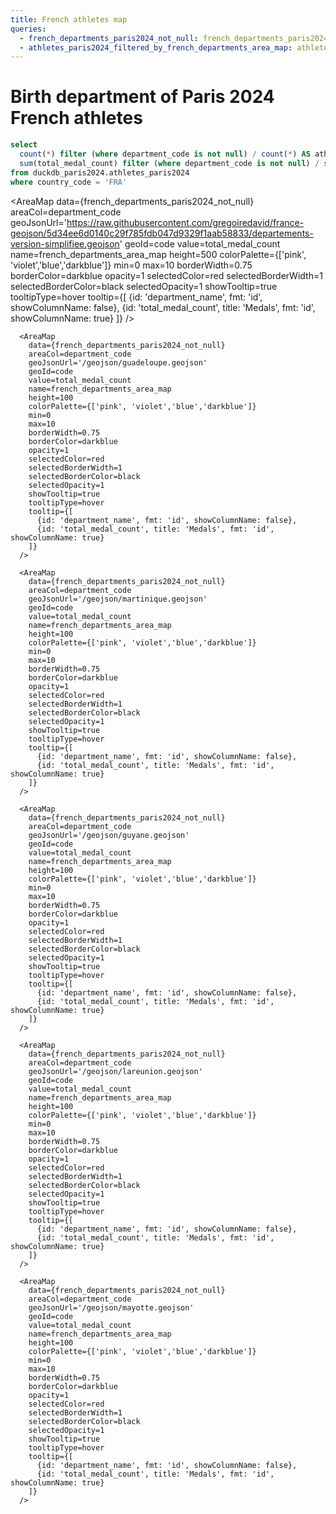 ```yaml
---
title: French athletes map
queries:
  - french_departments_paris2024_not_null: french_departments_paris2024_not_null.sql
  - athletes_paris2024_filtered_by_french_departments_area_map: athletes_paris2024_filtered_by_french_departments_area_map.sql
---
```


# Birth department of Paris 2024 French athletes

```sql athletes_and_medals_mapped_correctly_percent
select 
  count(*) filter (where department_code is not null) / count(*) AS athletes_mapped_correctly_percent,
  sum(total_medal_count) filter (where department_code is not null) / sum(total_medal_count) AS medals_mapped_correctly_percent
from duckdb_paris2024.athletes_paris2024
where country_code = 'FRA'
```

<BigValue 
  data={athletes_and_medals_mapped_correctly_percent} 
  value=athletes_mapped_correctly_percent
  fmt=pct
  title="French athletes mapped"
/>
<BigValue 
  data={athletes_and_medals_mapped_correctly_percent} 
  value=medals_mapped_correctly_percent
  fmt=pct
  title="French medals mapped"
/>

<Grid cols=2 gapSize=sm>

  <AreaMap 
    data={french_departments_paris2024_not_null} 
    areaCol=department_code
    geoJsonUrl='https://raw.githubusercontent.com/gregoiredavid/france-geojson/5d34ee6d0140c29f785fdb047d9329f1aab58833/departements-version-simplifiee.geojson'
    geoId=code
    value=total_medal_count
    name=french_departments_area_map
    height=500
    colorPalette={['pink', 'violet','blue','darkblue']}
    min=0
    max=10
    borderWidth=0.75
    borderColor=darkblue
    opacity=1
    selectedColor=red
    selectedBorderWidth=1
    selectedBorderColor=black
    selectedOpacity=1
    showTooltip=true
    tooltipType=hover
    tooltip={[
      {id: 'department_name', fmt: 'id', showColumnName: false},
      {id: 'total_medal_count', title: 'Medals', fmt: 'id', showColumnName: true}
    ]}
  />

  <Grid cols=2 gapSize=sm>

      <AreaMap 
        data={french_departments_paris2024_not_null} 
        areaCol=department_code
        geoJsonUrl='/geojson/guadeloupe.geojson'
        geoId=code
        value=total_medal_count
        name=french_departments_area_map
        height=100
        colorPalette={['pink', 'violet','blue','darkblue']}
        min=0
        max=10
        borderWidth=0.75
        borderColor=darkblue
        opacity=1
        selectedColor=red
        selectedBorderWidth=1
        selectedBorderColor=black
        selectedOpacity=1
        showTooltip=true
        tooltipType=hover
        tooltip={[
          {id: 'department_name', fmt: 'id', showColumnName: false},
          {id: 'total_medal_count', title: 'Medals', fmt: 'id', showColumnName: true}
        ]}
      />

      <AreaMap 
        data={french_departments_paris2024_not_null} 
        areaCol=department_code
        geoJsonUrl='/geojson/martinique.geojson'
        geoId=code
        value=total_medal_count
        name=french_departments_area_map
        height=100
        colorPalette={['pink', 'violet','blue','darkblue']}
        min=0
        max=10
        borderWidth=0.75
        borderColor=darkblue
        opacity=1
        selectedColor=red
        selectedBorderWidth=1
        selectedBorderColor=black
        selectedOpacity=1
        showTooltip=true
        tooltipType=hover
        tooltip={[
          {id: 'department_name', fmt: 'id', showColumnName: false},
          {id: 'total_medal_count', title: 'Medals', fmt: 'id', showColumnName: true}
        ]}
      />

      <AreaMap 
        data={french_departments_paris2024_not_null} 
        areaCol=department_code
        geoJsonUrl='/geojson/guyane.geojson'
        geoId=code
        value=total_medal_count
        name=french_departments_area_map
        height=100
        colorPalette={['pink', 'violet','blue','darkblue']}
        min=0
        max=10
        borderWidth=0.75
        borderColor=darkblue
        opacity=1
        selectedColor=red
        selectedBorderWidth=1
        selectedBorderColor=black
        selectedOpacity=1
        showTooltip=true
        tooltipType=hover
        tooltip={[
          {id: 'department_name', fmt: 'id', showColumnName: false},
          {id: 'total_medal_count', title: 'Medals', fmt: 'id', showColumnName: true}
        ]}
      />

      <AreaMap 
        data={french_departments_paris2024_not_null} 
        areaCol=department_code
        geoJsonUrl='/geojson/lareunion.geojson'
        geoId=code
        value=total_medal_count
        name=french_departments_area_map
        height=100
        colorPalette={['pink', 'violet','blue','darkblue']}
        min=0
        max=10
        borderWidth=0.75
        borderColor=darkblue
        opacity=1
        selectedColor=red
        selectedBorderWidth=1
        selectedBorderColor=black
        selectedOpacity=1
        showTooltip=true
        tooltipType=hover
        tooltip={[
          {id: 'department_name', fmt: 'id', showColumnName: false},
          {id: 'total_medal_count', title: 'Medals', fmt: 'id', showColumnName: true}
        ]}
      />

      <AreaMap 
        data={french_departments_paris2024_not_null} 
        areaCol=department_code
        geoJsonUrl='/geojson/mayotte.geojson'
        geoId=code
        value=total_medal_count
        name=french_departments_area_map
        height=100
        colorPalette={['pink', 'violet','blue','darkblue']}
        min=0
        max=10
        borderWidth=0.75
        borderColor=darkblue
        opacity=1
        selectedColor=red
        selectedBorderWidth=1
        selectedBorderColor=black
        selectedOpacity=1
        showTooltip=true
        tooltipType=hover
        tooltip={[
          {id: 'department_name', fmt: 'id', showColumnName: false},
          {id: 'total_medal_count', title: 'Medals', fmt: 'id', showColumnName: true}
        ]}
      />
  
  </Grid>
    
</Grid>

<DataTable data={athletes_paris2024_filtered_by_french_departments_area_map} search=true totalRow=true>

  <Column id=athlete_name align=center title="Athlete" />
  <Column id=gender align=center title="Gender" />
  <Column id=disciplines align=center title="Disciplines" />
	<Column id=gold_medal_count align=center title="Gold Medals" contentType=colorscale scaleColor=#FFD700 />
	<Column id=silver_medal_count align=center title="Silver Medals" contentType=colorscale scaleColor=#C0C0C0 />
  <Column id=bronze_medal_count align=center title="Bronze Medals" contentType=colorscale scaleColor=#CD7F32 />
	<Column id=total_medal_count align=center title="Total" />
  <Column id=athlete_url contentType=link linkLabel="Details →" />
</DataTable>